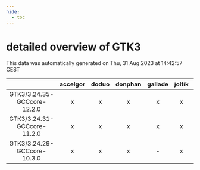 ```yaml
---
hide:
  - toc
---
```


detailed overview of GTK3
=========================


This data was automatically generated on Thu, 31 Aug 2023 at 14:42:57 CEST  

| |accelgor|doduo|donphan|gallade|joltik|skitty|swalot|victini|
| :---: | :---: | :---: | :---: | :---: | :---: | :---: | :---: | :---: |
|GTK3/3.24.35-GCCcore-12.2.0|x|x|x|x|x|x|x|x|
|GTK3/3.24.31-GCCcore-11.2.0|x|x|x|x|x|x|x|x|
|GTK3/3.24.29-GCCcore-10.3.0|x|x|x|-|x|x|x|x|
